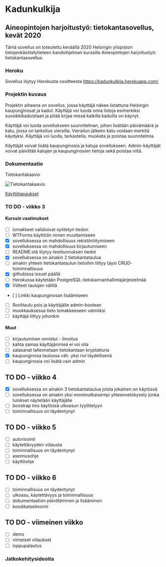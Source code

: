 # Kadunkulkija

## Aineopintojen harjoitustyö: tietokantasovellus, kevät 2020

Tämä sovellus on toteutettu keväällä 2020 Helsingin yliopiston
tietojenkäsittelytieteen kandiohjelman kurssilla Aineopintojen harjoitustyö:
tietokantasovellus.

### Heroku

Sovellus löytyy Herokusta osoitteesta https://kadunkulkija.herokuapp.com/

### Projektin kuvaus

Projektin aiheena on sovellus, jossa käyttäjä näkee listattuna Helsingin
kaupunginosat ja kadut. Käyttäjä voi luoda omia listoja esimerkiksi
suosikkikaduistaan ja pitää kirjaa missä kaikilla kaduilla on käynyt.

Käyttäjä voi luoda sovellukseen suunnitelman, johon lisätään päivämäärä ja katu, jossa on tarkoitus vierailla.
Vierailun jälkeen katu voidaan merkitä käydyksi. Käyttäjä voi luoda, tarkastella, muokata ja 
poistaa suunnitelmia. 

Käyttäjät voivat lisätä kaupunginosia ja katuja sovellukseen. Admin-käyttäjät voivat päivittää katujen ja kaupunginosien tietoja
sekä poistaa niitä.  


### Dokumentaatio

Tietokantakaavio

![Tietokantakaavio](https://raw.githubusercontent.com/noorarytila/kadunkulkija/master/dokumentaatio/kadunkulkija.png)

[Käyttötapaukset](https://github.com/noorarytila/kadunkulkija/blob/master/dokumentaatio/kayttotapaukset.md)


### TO DO - viikko 3

#### Kurssin vaatimukset

- [ ] lomakkeet validioivat syötetyn tiedon
- [ ] WTForms käyttöön nimen muuttamiseen
- [x] sovelluksessa on mahdollisuus rekistöröitymiseen
- [x] sovelluksessa on mahdollisuus kirjautumiseen
- [ ] README:stä löytyy testitunnuksen tiedot
- [x] sovelluksessa on ainakin 2 tietokantataulua
- [ ] ainakin yhteen tietokantataulun tietoihin liittyy täysi CRUD-toiminnallisuus
- [x] githubissa issuet päällä
- [ ] Herokussa käytetään PostgreSQL-tietokannanhallintajärjestelmää
- [x] Viitteet taulujen välillä
- [ ] Linkki kaupunginosan lisäämiseen
- [ ] Roolitaulu pois ja käyttäjälle admin-boolean
- [ ] muokkauksessa tieto lomakkeeseen valmiiksi
- [ ] käyttäjä liittyy johonkin

#### Muut

- [ ] kirjautuminen onnistui - ilmoitus
- [ ] kahta samaa käyttäjänimeä ei voi olla
- [ ] salasanat tallennetaan tietokantaan kryptattuna
- [x] kaupunginosa taulussa väh. yksi rivi täydellisenä
- [ ] kaupunginosia voi lisätä vain admin

## TO DO - viikko 4

- [x] sovelluksessa on ainakin 3 tietokantataulua joista jokainen on käytössä
- [ ] sovelluksessa on ainakin yksi monimutkaisempi yhteenvetokysely jonka tulokset näytetään käyttäjälle
- [ ] boostrap tms käytössä ulkoasun tyylittelyyn
- [ ] toiminnallisuus on täydentynyt

## TO DO - viikko 5

- [ ] autorisointi
- [ ] käytettävyyden viilausta
- [ ] toiminnallisuus on täydentynyt
- [ ] asennusohje
- [ ] käyttöohje

## TO DO - viikko 6

- [ ] toiminnallisuus on täydentynyt
- [ ] ulkoasu, käytettävyys ja toiminnallisuus
- [ ] dokumentaation päivittäminen ja lisääminen
- [ ] koodikatselmointi

## TO DO - viimeinen viikko

- [ ] demo
- [ ] viimeiset viilaukset
- [ ] loppupalautus

### Jatkokehitysideoita
